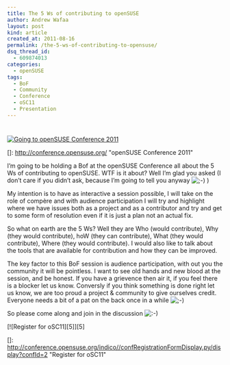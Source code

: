 ```yaml
---
title: The 5 Ws of contributing to openSUSE
author: Andrew Wafaa
layout: post
kind: article
created_at: 2011-08-16
permalink: /the-5-ws-of-contributing-to-opensuse/
dsq_thread_id:
  - 609874013
categories:
  - openSUSE
tags:
  - BoF
  - Community
  - Conference
  - oSC11
  - Presentation
---
```

# 

[![Going to openSUSE Conference 2011][2]][2]

 []: http://conference.opensuse.org/ "openSUSE Conference 2011"

I’m going to be holding a Bof at the openSUSE Conference all about the 5 Ws of contributing to openSUSE. WTF is it about? Well I’m glad you asked (I don’t care if you didn’t ask, because I’m going to tell you anyway ![;-)][2] )

 [2]: http://andrew.wafaa.eu/blog/wp-includes/images/smilies/icon_wink.gif

My intention is to have as interactive a session possible, I will take on the role of compère and with audience participation I will try and highlight where we have issues both as a project and as a contributor and try and get to some form of resolution even if it is just a plan not an actual fix.

So what on earth are the 5 Ws? Well they are Who (would contribute), Why (they would contribute), hoW (they can contribute), What (they would contribute), Where (they would contribute). I would also like to talk about the tools that are available for contribution and how they can be improved.

The key factor to this BoF session is audience participation, with out you the community it will be pointless. I want to see old hands and new blood at the session, and be honest. If you have a grievence then air it, if you feel there is a blocker let us know. Conversly if you think something is done right let us know, we are too proud a project & community to give ourselves credit. Everyone needs a bit of a pat on the back once in a while ![;-)][2] 

So please come along and join in the discussion ![:-)][3] 

 [3]: http://andrew.wafaa.eu/blog/wp-includes/images/smilies/icon_smile.gif

[![Register for oSC11][5]][5]

 []: http://conference.opensuse.org/indico//confRegistrationFormDisplay.py/display?confId=2 "Register for oSC11"
